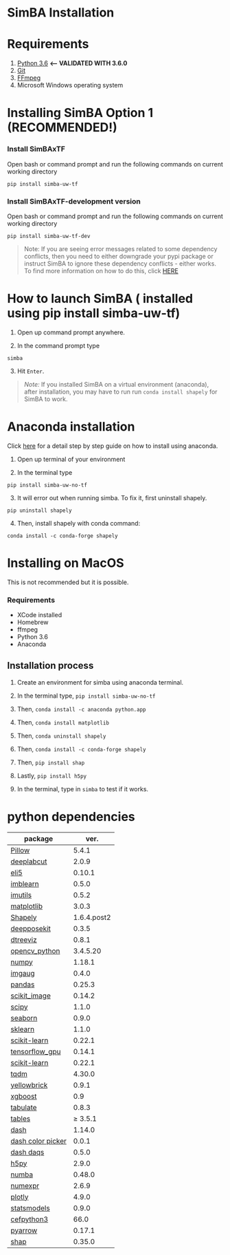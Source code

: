 # SimBA Installation

# Requirements
1. [Python 3.6](https://www.python.org/downloads/release/python-360/)  **<-- VALIDATED WITH 3.6.0**
2. [Git](https://git-scm.com/downloads) 
3. [FFmpeg](https://m.wikihow.com/Install-FFmpeg-on-Windows)
4. Microsoft Windows operating system

# Installing SimBA Option 1 (RECOMMENDED!)

### Install SimBAxTF 
Open bash or command prompt and run the following commands on current working directory

```
pip install simba-uw-tf
```

### Install SimBAxTF-development version
Open bash or command prompt and run the following commands on current working directory

```
pip install simba-uw-tf-dev
```

>Note: If you are seeing error messages related to some dependency conflicts, then you need to either downgrade your pypi package or instruct SimBA to ignore these dependency conflicts - either works. To find more information on how to do this, click [HERE](https://github.com/sgoldenlab/simba/blob/master/docs/FAQ.md#when-i-install-or-update-simba-i-see-a-bunch-or-messages-in-the-console-telling-there-has-been-some-dependency-conflicts-the-messages-may-look-a-little-like-this)



# How to launch SimBA ( installed using pip install simba-uw-tf)

1. Open up command prompt anywhere.

2. In the command prompt type
```
simba
```
3. Hit `Enter`.

>*Note:* If you installed SimBA on a virtual environment (anaconda), after installation, you may have to run run `conda install shapely` for SimBA to work.


# Anaconda installation
Click [here](/docs/anaconda_installation.md) for a detail step by step guide on how to install using anaconda.

1. Open up terminal of your environment

2. In the terminal type 

`pip install simba-uw-no-tf`

3. It will error out when running simba. To fix it, first uninstall shapely.

`pip uninstall shapely`

4. Then, install shapely with conda command:

`conda install -c conda-forge shapely`


# Installing on MacOS

This is not recommended but it is possible.

### Requirements
- XCode installed
- Homebrew
- ffmpeg
- Python 3.6
- Anaconda

## Installation process

1. Create an environment for simba using anaconda terminal.

2. In the terminal type,
`pip install simba-uw-no-tf`

3. Then,
`conda install -c anaconda python.app`

4. Then,
`conda install matplotlib`

5. Then,
`conda uninstall shapely`

6. Then,
`conda install -c conda-forge shapely`

7. Then,
`pip install shap`

8. Lastly,
`pip install h5py`

9. In the terminal, type in `simba` to test if it works.

# python dependencies

| package  | ver. |
| ------------- | ------------- |
| [Pillow](https://github.com/python-pillow/Pillow) | 5.4.1  |
| [deeplabcut](https://github.com/AlexEMG/DeepLabCut) | 2.0.9 |
| [eli5](https://github.com/TeamHG-Memex/eli5)  | 0.10.1 |
| [imblearn](https://github.com/scikit-learn-contrib/imbalanced-learn/tree/master/imblearn) | 0.5.0 |
| [imutils](https://github.com/jrosebr1/imutils)  | 0.5.2  |
| [matplotlib](https://github.com/matplotlib/matplotlib)  | 3.0.3  |
| [Shapely](https://shapely.readthedocs.io/en/latest/index.html)  | 1.6.4.post2 |
| [deepposekit](https://github.com/jgraving/DeepPoseKit) | 0.3.5 |
| [dtreeviz](https://github.com/parrt/dtreeviz)   | 0.8.1  |
| [opencv_python](https://github.com/skvark/opencv-python)| 3.4.5.20 |
| [numpy](https://github.com/numpy/numpy)|1.18.1 |
| [imgaug](https://imgaug.readthedocs.io/en/latest/)| 0.4.0 |
| [pandas](https://github.com/pandas-dev/pandas)| 0.25.3 |
| [scikit_image](https://scikit-image.org/)| 0.14.2  |
| [scipy](https://github.com/scipy/scipy)| 1.1.0  |
| [seaborn](https://github.com/mwaskom/seaborn)| 0.9.0  |
| [sklearn](https://github.com/scikit-learn/scikit-learn)| 1.1.0  |
| [scikit-learn](https://github.com/scikit-learn/scikit-learn)| 0.22.1 |
| [tensorflow_gpu](https://github.com/tensorflow/tensorflow)| 0.14.1 |
| [scikit-learn](https://github.com/scikit-learn/scikit-learn)| 0.22.1 |
| [tqdm](https://github.com/tqdm/tqdm)| 4.30.0 |
| [yellowbrick](https://github.com/DistrictDataLabs/yellowbrick)| 0.9.1 |
| [xgboost](https://github.com/dmlc/xgboost)| 0.9 |
| [tabulate](https://bitbucket.org/astanin/python-tabulate/src/master/)| 0.8.3 |
| [tables](https://www.pytables.org/)| ≥ 3.5.1 |
| [dash](https://github.com/plotly/dash/)| 1.14.0 |
| [dash color picker](https://github.com/vivekvs1/dash-color-picker/)| 0.0.1 |
| [dash daqs](https://dash.plotly.com/dash-daq)| 0.5.0 |
| [h5py](https://github.com/h5py/h5py)| 2.9.0 |
| [numba](https://github.com/numba/numba)| 0.48.0 |
| [numexpr](https://github.com/pydata/numexpr)| 2.6.9 |
| [plotly](https://github.com/plotly)| 4.9.0 |
| [statsmodels](https://github.com/statsmodels/statsmodels)| 0.9.0 |
| [cefpython3](https://github.com/cztomczak/cefpython)| 66.0 |
| [pyarrow](https://github.com/apache/arrow/tree/master/python/pyarrow)| 0.17.1 |
| [shap](https://github.com/slundberg/shap)| 0.35.0 |



